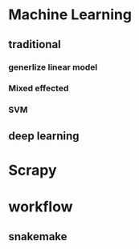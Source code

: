 # Machine Learning
## traditional

### generlize linear model

### Mixed effected

### SVM


## deep learning


# Scrapy

# workflow

## snakemake